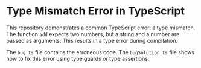 # Type Mismatch Error in TypeScript

This repository demonstrates a common TypeScript error: a type mismatch. The function `add` expects two numbers, but a string and a number are passed as arguments.  This results in a type error during compilation.

The `bug.ts` file contains the erroneous code. The `bugSolution.ts` file shows how to fix this error using type guards or type assertions.